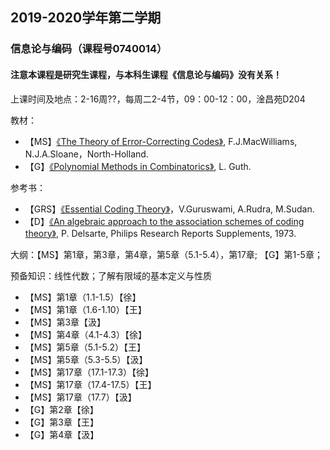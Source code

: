 ## 2019-2020学年第二学期
### 信息论与编码（课程号0740014）
#### 注意本课程是研究生课程，与本科生课程《信息论与编码》没有关系！

上课时间及地点：2-16周??，每周二2-4节，09：00-12：00，淦昌苑D204

教材：
* 【MS】[《The Theory of Error-Correcting Codes》](https://www.sciencedirect.com/bookseries/north-holland-mathematical-library/vol/16), F.J.MacWilliams, N.J.A.Sloane，North-Holland.
* 【G】[《Polynomial Methods in Combinatorics》](https://bookstore.ams.org/ulect-64/), L. Guth.

参考书：
* 【GRS】[《Essential Coding Theory》](https://cse.buffalo.edu/faculty/atri/courses/coding-theory/book/)，V.Guruswami, A.Rudra, M.Sudan.
* 【D】[《An algebraic approach to the association schemes of coding theory》](https://users.wpi.edu/~martin/RESEARCH/philips.pdf), P. Delsarte, Philips Research Reports Supplements, 1973.

大纲：【MS】第1章，第3章，第4章，第5章（5.1-5.4），第17章; 【G】第1-5章；

预备知识：线性代数；了解有限域的基本定义与性质

* 【MS】第1章（1.1-1.5）【徐】
* 【MS】第1章（1.6-1.10）【王】
* 【MS】第3章【汲】
* 【MS】第4章（4.1-4.3）【徐】
* 【MS】第5章（5.1-5.2）【王】
* 【MS】第5章（5.3-5.5）【汲】
* 【MS】第17章（17.1-17.3）【徐】
* 【MS】第17章（17.4-17.5）【王】
* 【MS】第17章（17.7）【汲】
* 【G】第2章【徐】
* 【G】第3章【王】
* 【G】第4章【汲】
